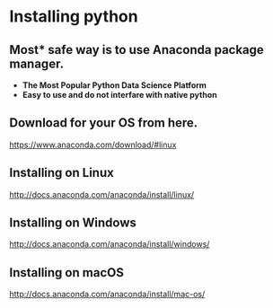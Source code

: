 
# Installing python

## Most* safe way is to use Anaconda package manager.

+ **The Most Popular Python Data Science Platform**
+ **Easy to use and do not interfare with native python**

## Download for your OS from here.
 
https://www.anaconda.com/download/#linux

## Installing on Linux

http://docs.anaconda.com/anaconda/install/linux/

## Installing on Windows

http://docs.anaconda.com/anaconda/install/windows/

## Installing on macOS

http://docs.anaconda.com/anaconda/install/mac-os/

